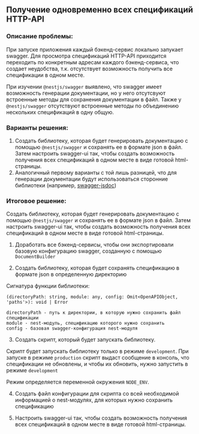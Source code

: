 ## Получение одновременно всех спецификаций HTTP-API ##

### Описание проблемы: ###
При запуске приложения каждый бэкенд-сервис локально запукает swagger. Для просмотра спецификаций HTTP-API приходится переходить по конкретным адресам каждого бэкенд-сервиса, что создает неудобства, т.к. отсутствует возможность получить все спецификации в одном месте.

При изучении `@nestjs/swagger` выявлено, что swagger имеет возможность генерации документации, но у него отсутсвуют встроенные методы для сохранения документации в файл. 
Также у `@nestjs/swagger` отсутствуют встроенные методы по объединению нескольких спецификаций в одну общую.

### Варианты решения: ### 
1. Создать библиотеку, которая будет генерировать документацию с помощью `@nestjs/swagger` и сохранять ee в формате json в файл. Затем настроить swagger-ui так, чтобы создать возможность получения всех спецификаций в одном месте в виде готовой html-страницы. 
2. Аналогичный первому варианты с той лишь разницей, что для генерации документации будут использоваться сторонние библиотеки (например, [swagger-jsdoc](https://github.com/Surnet/swagger-jsdoc))


### Итоговое решение: ###

Создать библиотеку, которая будет генерировать документацию с помощью `@nestjs/swagger` и сохранять ee в формате json в файл. Затем настроить swagger-ui так, чтобы создать возможность получения всех спецификаций в одном месте в виде готовой html-страницы.

1. Доработать все бэкенд-сервисы, чтобы они экспортировали базовую конфигурацию swagger, созданную с помощью `DocumentBuilder`

2. Создать библиотеку, которая будет сохранять спецификацию в формате json в определенную директорию

Сигнатура функции библиотеки: 
```
(directoryPath: string, module: any, config: Omit<OpenAPIObject, 'paths'>): void | Error

directoryPath - путь к директории, в которую нужно сохранить файл спецификации
module - nest-модуль, спецификацию которого нужно сохранить
config - базовая swagger-конфигурация nest-модуля
```

3. Создать скрипт, который будет запускать библиотеку.

Скрипт будет запускать библиотеку только в режиме `development`. 
При запуске в режиме `production` скрипт выдаст сообщение в консоль, что спецификации не обновлены, и чтобы их обновить, нужно запустить в режиме `development`

Режим определяется переменной окружения `NODE_ENV`.

4. Создать файл конфигурации для скрипта со всей необходимой информацией о nest-модулях, для которых нужно сохранить спецификацию

5. Настроить swagger-ui так, чтобы создать возможность получения всех спецификаций в одном месте в виде готовой html-страницы.

